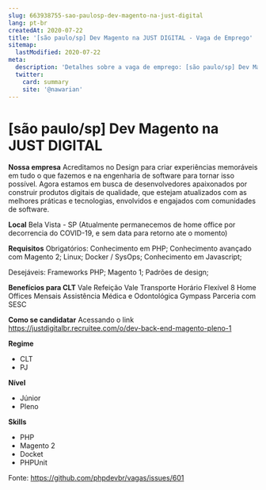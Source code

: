 ```yaml
---
slug: 663938755-sao-paulosp-dev-magento-na-just-digital
lang: pt-br
createdAt: 2020-07-22
title: '[são paulo/sp] Dev Magento na JUST DIGITAL - Vaga de Emprego'
sitemap:
  lastModified: 2020-07-22
meta:
  description: 'Detalhes sobre a vaga de emprego: [são paulo/sp] Dev Magento na JUST DIGITAL'
  twitter:
    card: summary
    site: '@nawarian'
---
```


# [são paulo/sp] Dev Magento na JUST DIGITAL

**Nossa empresa**
Acreditamos no Design para criar experiências memoráveis em tudo o que fazemos e na engenharia de software para tornar isso possível.
Agora estamos em busca de desenvolvedores apaixonados por construir produtos digitais de qualidade, que estejam atualizados com as melhores práticas e tecnologias, envolvidos e engajados com comunidades de software.

**Local**
Bela Vista - SP (Atualmente permanecemos de home office por decorrencia do COVID-19, e sem data para retorno ate o momento)

**Requisitos**
Obrigatórios:
Conhecimento em PHP;
Conhecimento avançado com Magento 2;
Linux;
Docker / SysOps;
Conhecimento em Javascript;

Desejáveis:
Frameworks PHP;
Magento 1;
Padrões de design;

**Benefícios para CLT**
Vale Refeição
Vale Transporte
Horário Flexível
8 Home Offices Mensais
Assistência Médica e Odontológica
Gympass
Parceria com SESC

**Como se candidatar**
Acessando o link https://justdigitalbr.recruitee.com/o/dev-back-end-magento-pleno-1

**Regime**
- CLT
- PJ

**Nível**
- Júnior
- Pleno

**Skills**
- PHP
- Magento 2
- Docket
- PHPUnit

Fonte: https://github.com/phpdevbr/vagas/issues/601